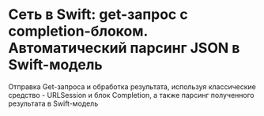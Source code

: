 # Сеть в Swift: get-запрос с completion-блоком. Автоматический парсинг JSON в Swift-модель
Отправка Get-запроса и обработка результата, используя классические средство - URLSession и блок Completion, а также парсинг полученного результата в Swift-модель